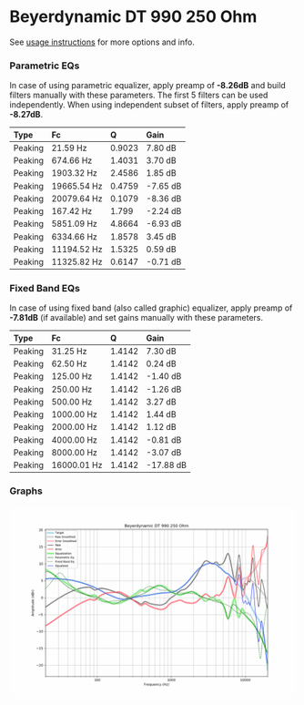 # Beyerdynamic DT 990 250 Ohm
See [usage instructions](https://github.com/jaakkopasanen/AutoEq#usage) for more options and info.

### Parametric EQs
In case of using parametric equalizer, apply preamp of **-8.26dB** and build filters manually
with these parameters. The first 5 filters can be used independently.
When using independent subset of filters, apply preamp of **-8.27dB**.

| Type    | Fc          |      Q | Gain     |
|:--------|:------------|:-------|:---------|
| Peaking | 21.59 Hz    | 0.9023 | 7.80 dB  |
| Peaking | 674.66 Hz   | 1.4031 | 3.70 dB  |
| Peaking | 1903.32 Hz  | 2.4586 | 1.85 dB  |
| Peaking | 19665.54 Hz | 0.4759 | -7.65 dB |
| Peaking | 20079.64 Hz | 0.1079 | -8.36 dB |
| Peaking | 167.42 Hz   | 1.799  | -2.24 dB |
| Peaking | 5851.09 Hz  | 4.8664 | -6.93 dB |
| Peaking | 6334.66 Hz  | 1.8578 | 3.45 dB  |
| Peaking | 11194.52 Hz | 1.5325 | 0.59 dB  |
| Peaking | 11325.82 Hz | 0.6147 | -0.71 dB |

### Fixed Band EQs
In case of using fixed band (also called graphic) equalizer, apply preamp of **-7.81dB**
(if available) and set gains manually with these parameters.

| Type    | Fc          |      Q | Gain      |
|:--------|:------------|:-------|:----------|
| Peaking | 31.25 Hz    | 1.4142 | 7.30 dB   |
| Peaking | 62.50 Hz    | 1.4142 | 0.24 dB   |
| Peaking | 125.00 Hz   | 1.4142 | -1.40 dB  |
| Peaking | 250.00 Hz   | 1.4142 | -1.26 dB  |
| Peaking | 500.00 Hz   | 1.4142 | 3.27 dB   |
| Peaking | 1000.00 Hz  | 1.4142 | 1.44 dB   |
| Peaking | 2000.00 Hz  | 1.4142 | 1.12 dB   |
| Peaking | 4000.00 Hz  | 1.4142 | -0.81 dB  |
| Peaking | 8000.00 Hz  | 1.4142 | -3.07 dB  |
| Peaking | 16000.01 Hz | 1.4142 | -17.88 dB |

### Graphs
![](./Beyerdynamic%20DT%20990%20250%20Ohm.png)